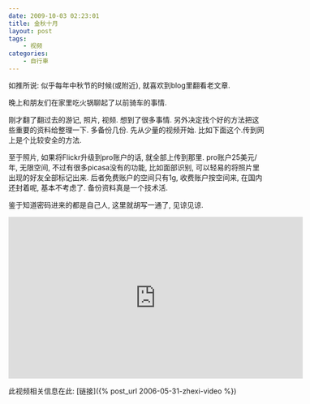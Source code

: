```yaml
---
date: 2009-10-03 02:23:01
title: 金秋十月
layout: post
tags:
    - 视频
categories:
    - 自行車
---
```

如推所说: 似乎每年中秋节的时候(或附近), 就喜欢到blog里翻看老文章.

晚上和朋友们在家里吃火锅聊起了以前骑车的事情.

刚才翻了翻过去的游记, 照片, 视频. 想到了很多事情. 另外决定找个好的方法把这些重要的资料给整理一下. 多备份几份. 先从少量的视频开始. 比如下面这个.传到网上是个比较安全的方法.

至于照片, 如果将Flickr升级到pro账户的话, 就全部上传到那里. pro账户25美元/年, 无限空间, 不过有很多picasa没有的功能, 比如面部识别, 可以轻易的将照片里出现的好友全部标记出来. 后者免费账户的空间只有1g, 收费账户按空间来, 在国内还封着呢, 基本不考虑了. 备份资料真是一个技术活.

鉴于知道密码进来的都是自己人, 这里就胡写一通了, 见谅见谅.

<iframe src="http://player.vimeo.com/video/6876599?title=0&amp;byline=0&amp;portrait=0" width="580" height="319" frameborder="0" webkitAllowFullScreen mozallowfullscreen allowFullScreen></iframe>

此视频相关信息在此: [链接]({% post_url 2006-05-31-zhexi-video %})
